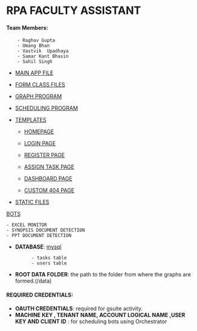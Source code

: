 # RPA FACULTY ASSISTANT


#### Team Members:

        - Raghav Gupta
        - Umang Bhan
        - Vastvik  Upadhaya
        - Samar Kant Bhasin
        - Sahil Singh

- [MAIN APP FILE](https://github.com/raghav1674/RPA_PROJECT/blob/master/app.py)

- [FORM CLASS FILES](https://github.com/raghav1674/RPA_PROJECT/blob/master/forms.py)

- [GRAPH PROGRAM](https://github.com/raghav1674/RPA_PROJECT/blob/master/graph.py)
   
- [SCHEDULING PROGRAM](https://github.com/raghav1674/RPA_PROJECT/blob/master/apis/sched.py)


- [TEMPLATES](https://github.com/raghav1674/RPA_PROJECT/blob/master/templates)

    - [HOMEPAGE](https://github.com/raghav1674/RPA_PROJECT/blob/master/templates/index.html)

    - [LOGIN PAGE](https://github.com/raghav1674/RPA_PROJECT/blob/master/templates/login.html)

    - [REGISTER PAGE](https://github.com/raghav1674/RPA_PROJECT/blob/master/templates/register.html)

    - [ASSIGN TASK PAGE](https://github.com/raghav1674/RPA_PROJECT/blob/master/templates/task.html)

    - [DASHBOARD PAGE](https://github.com/raghav1674/RPA_PROJECT/blob/raghav_second/templates/dashboard.html)

    - [CUSTOM 404 PAGE](https://github.com/raghav1674/RPA_PROJECT/blob/master/templates/404.html)
 
- [STATIC FILES](https://github.com/raghav1674/RPA_PROJECT/blob/master/static)

[BOTS](https://github.com/raghav1674/RPA_PROJECT/blob/master/bots)
    
    - EXCEL MONITOR 
    - SYNOPSIS DOCUMENT DETECTION
    - PPT DOCUMENT DETECTION

- **DATABASE**: [mysql](https://github.com/raghav1674/RPA_PROJECT/blob/master/db)

            - tasks table
            - users table

- **ROOT DATA FOLDER**: the path to the folder from where the graphs are formed.(/data)

#### REQUIRED CREDENTIALS:

- **OAUTH CREDENTIALS**: required for gsuite activity.
- **MACHINE KEY , TENANT NAME, ACCOUNT LOGICAL NAME ,USER KEY AND CLIENT ID** : for scheduling bots using Orchestrator
